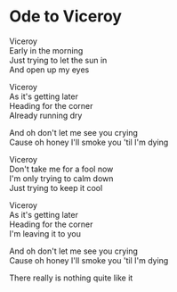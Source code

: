 # Ode to Viceroy  

Viceroy  
Early in the morning  
Just trying to let the sun in  
And open up my eyes  

Viceroy  
As it's getting later  
Heading for the corner  
Already running dry  

And oh don't let me see you crying  
Cause oh honey I'll smoke you 'til I'm dying  

Viceroy  
Don't take me for a fool now  
I'm only trying to calm down  
Just trying to keep it cool  

Viceroy  
As it's getting later  
Heading for the corner  
I'm leaving it to you  

And oh don't let me see you crying  
Cause oh honey I'll smoke you 'til I'm dying  

There really is nothing quite like it  
